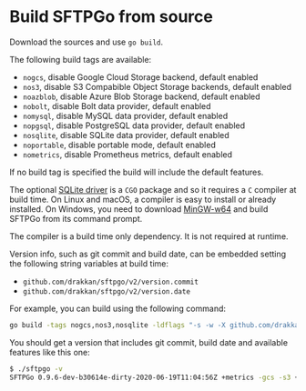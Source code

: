 # Build SFTPGo from source

Download the sources and use `go build`.

The following build tags are available:

- `nogcs`, disable Google Cloud Storage backend, default enabled
- `nos3`, disable S3 Compabible Object Storage backends, default enabled
- `noazblob`, disable Azure Blob Storage backend, default enabled
- `nobolt`, disable Bolt data provider, default enabled
- `nomysql`, disable MySQL data provider, default enabled
- `nopgsql`, disable PostgreSQL data provider, default enabled
- `nosqlite`, disable SQLite data provider, default enabled
- `noportable`, disable portable mode, default enabled
- `nometrics`, disable Prometheus metrics, default enabled

If no build tag is specified the build will include the default features.

The optional [SQLite driver](https://github.com/mattn/go-sqlite3 "go-sqlite3") is a `CGO` package and so it requires a `C` compiler at build time.
On Linux and macOS, a compiler is easy to install or already installed. On Windows, you need to download [MinGW-w64](https://sourceforge.net/projects/mingw-w64/files/) and build SFTPGo from its command prompt.

The compiler is a build time only dependency. It is not required at runtime.

Version info, such as git commit and build date, can be embedded setting the following string variables at build time:

- `github.com/drakkan/sftpgo/v2/version.commit`
- `github.com/drakkan/sftpgo/v2/version.date`

For example, you can build using the following command:

```bash
go build -tags nogcs,nos3,nosqlite -ldflags "-s -w -X github.com/drakkan/sftpgo/v2/version.commit=`git describe --always --dirty` -X github.com/drakkan/sftpgo/v2/version.date=`date -u +%FT%TZ`" -o sftpgo
```

You should get a version that includes git commit, build date and available features like this one:

```bash
$ ./sftpgo -v
SFTPGo 0.9.6-dev-b30614e-dirty-2020-06-19T11:04:56Z +metrics -gcs -s3 +bolt +mysql +pgsql -sqlite +portable
```
